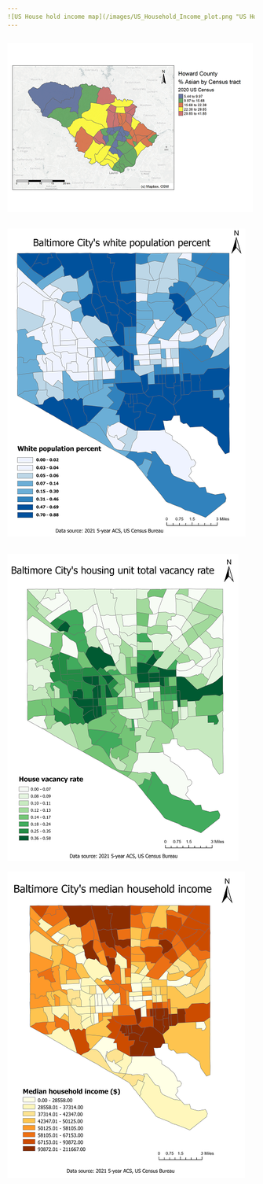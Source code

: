 ```yaml
---
![US House hold income map](/images/US_Household_Income_plot.png "US House hold income map")
---
```

![Howard County % Asian population map](/images/Howard_County_Asian_map.png "Howard County % Asian population map")
---
![Baltimore City % White population map](/images/baltimore_white_pop_percent.png "Baltimore City percent White population map")
---
![Baltimore City housing unit vacancy rate map](/images/baltimore_house_unit_vacancy_rate.png "Baltimore City housing unit vacancy rate map")
---
![Baltimore City household income map](/images/baltimore_household_income.png "Baltimore City household income map")

